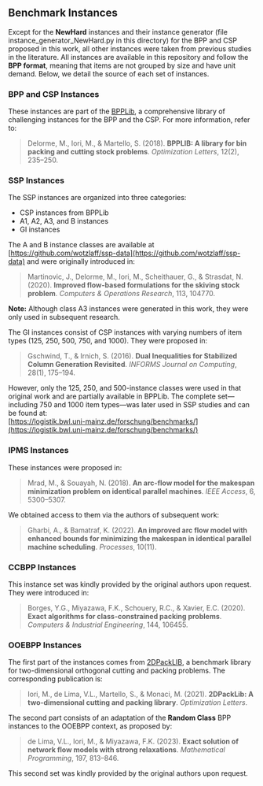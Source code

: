 ## Benchmark Instances

Except for the **NewHard** instances and their instance generator (file instance_generator_NewHard.py in this directory) for the BPP and CSP proposed in this work, all other instances were taken from previous studies in the literature. All instances are available in this repository and follow the **BPP format**, meaning that items are not grouped by size and have unit demand. Below, we detail the source of each set of instances.

### BPP and CSP Instances

These instances are part of the [BPPLib](https://site.unibo.it/operations-research/en/research/bpplib-a-bin-packing-problem-library), a comprehensive library of challenging instances for the BPP and the CSP. For more information, refer to:

> Delorme, M., Iori, M., & Martello, S. (2018). **BPPLIB: A library for bin packing and cutting stock problems**. *Optimization Letters*, 12(2), 235–250.

### SSP Instances

The SSP instances are organized into three categories:

- CSP instances from BPPLib  
- A1, A2, A3, and B instances  
- GI instances  

The A and B instance classes are available at [https://github.com/wotzlaff/ssp-data](https://github.com/wotzlaff/ssp-data) and were originally introduced in:

> Martinovic, J., Delorme, M., Iori, M., Scheithauer, G., & Strasdat, N. (2020). **Improved flow-based formulations for the skiving stock problem**. *Computers & Operations Research*, 113, 104770.

**Note:** Although class A3 instances were generated in this work, they were only used in subsequent research.

The GI instances consist of CSP instances with varying numbers of item types (125, 250, 500, 750, and 1000). They were proposed in:

> Gschwind, T., & Irnich, S. (2016). **Dual Inequalities for Stabilized Column Generation Revisited**. *INFORMS Journal on Computing*, 28(1), 175–194.

However, only the 125, 250, and 500-instance classes were used in that original work and are partially available in BPPLib. The complete set—including 750 and 1000 item types—was later used in SSP studies and can be found at:  
[https://logistik.bwl.uni-mainz.de/forschung/benchmarks/](https://logistik.bwl.uni-mainz.de/forschung/benchmarks/)

### IPMS Instances

These instances were proposed in:

> Mrad, M., & Souayah, N. (2018). **An arc-flow model for the makespan minimization problem on identical parallel machines**. *IEEE Access*, 6, 5300–5307.

We obtained access to them via the authors of subsequent work:

> Gharbi, A., & Bamatraf, K. (2022). **An improved arc flow model with enhanced bounds for minimizing the makespan in identical parallel machine scheduling**. *Processes*, 10(11).

### CCBPP Instances

This instance set was kindly provided by the original authors upon request. They were introduced in:

> Borges, Y.G., Miyazawa, F.K., Schouery, R.C., & Xavier, E.C. (2020). **Exact algorithms for class-constrained packing problems**. *Computers & Industrial Engineering*, 144, 106455.

### OOEBPP Instances

The first part of the instances comes from [2DPackLIB](https://site.unibo.it/operations-research/en/research/2dpacklib), a benchmark library for two-dimensional orthogonal cutting and packing problems. The corresponding publication is:

> Iori, M., de Lima, V.L., Martello, S., & Monaci, M. (2021). **2DPackLib: A two-dimensional cutting and packing library**. *Optimization Letters*.

The second part consists of an adaptation of the **Random Class** BPP instances to the OOEBPP context, as proposed by:

> de Lima, V.L., Iori, M., & Miyazawa, F.K. (2023). **Exact solution of network flow models with strong relaxations**. *Mathematical Programming*, 197, 813–846.

This second set was kindly provided by the original authors upon request.